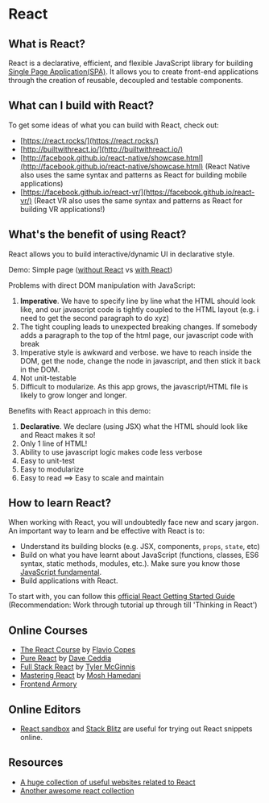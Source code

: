 # React

## What is React?

React is a declarative, efficient, and flexible JavaScript library for building [Single Page Application\(SPA\)](https://medium.com/@pshrmn/demystifying-single-page-applications-3068d0555d46). It allows you to create front-end applications through the creation of reusable, decoupled and testable components.

## What can I build with React?

To get some ideas of what you can build with React, check out:

* [https://react.rocks/](https://react.rocks/)
* [http://builtwithreact.io/](http://builtwithreact.io/)
* [http://facebook.github.io/react-native/showcase.html](http://facebook.github.io/react-native/showcase.html) \(React Native also uses the same syntax and patterns as React for building mobile applications\)
* [https://facebook.github.io/react-vr/](https://facebook.github.io/react-vr/) \(React VR also uses the same syntax and patterns as React for building VR applications!\)

## What's the benefit of using React?

React allows you to build interactive/dynamic UI in declarative style.

Demo: Simple page \([without React](https://codepen.io/davified/pen/KQodXj) vs [with React](https://codepen.io/davified/pen/jZzPpK)\)

Problems with direct DOM manipulation with JavaScript:

1. **Imperative**. We have to specify line by line what the HTML should look like, and our javascript code is tightly coupled to the HTML layout \(e.g. i need to get the second paragraph to do xyz\)
2. The tight coupling leads to unexpected breaking changes. If somebody adds a paragraph to the top of the html page, our javascript code with break
3. Imperative style is awkward and verbose. we have to reach inside the DOM, get the node, change the node in javascript, and then stick it back in the DOM.
4. Not unit-testable
5. Difficult to modularize. As this app grows, the javascript/HTML file is likely to grow longer and longer.

Benefits with React approach in this demo:

1. **Declarative**. We declare \(using JSX\) what the HTML should look like and React makes it so!
2. Only 1 line of HTML!
3. Ability to use javascript logic makes code less verbose
4. Easy to unit-test
5. Easy to modularize
6. Easy to read ==&gt; Easy to scale and maintain

## How to learn React?

When working with React, you will undoubtedly face new and scary jargon. An important way to learn and be effective with React is to:

* Understand its building blocks \(e.g. JSX, components, `props`, `state`, etc\)
* Build on what you have learnt about JavaScript \(functions, classes, ES6 syntax, static methods, modules, etc.\). Make sure you know those [JavaScript fundamental](https://www.robinwieruch.de/javascript-fundamentals-react-requirements/).
* Build applications with React.

To start with, you can follow this [official React Getting Started Guide](https://reactjs.org/docs/hello-world.html) \(Recommendation: Work through tutorial up through till 'Thinking in React'\)

## Online Courses

* [The React Course](https://thereactcourse.com/) by [Flavio Copes](https://flaviocopes.com/react/)
* [Pure React](https://daveceddia.com/pure-react/) by [Dave Ceddia](https://daveceddia.com/)
* [Full Stack React](https://www.fullstackreact.com/) by [Tyler McGinnis](https://tylermcginnis.com/)
* [Mastering React](https://codewithmosh.com/p/mastering-react) by [Mosh Hamedani](https://codewithmosh.com/)
* [Frontend Armory](https://frontarm.com/)

## Online Editors

* [React sandbox](https://codesandbox.io/s/) and [Stack Blitz](https://stackblitz.com/) are useful for trying out React snippets online.

## Resources

* [A huge collection of useful websites related to React](https://github.com/markerikson/react-redux-links)
* [Another awesome react collection](https://github.com/enaqx/awesome-react)

